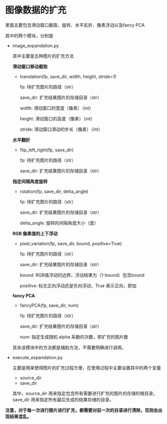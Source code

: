 # 图像数据的扩充

里面主要包含滑动窗口截取、旋转、水平反折、像素浮动以及fancy PCA

其中的两个模块，分别是
- image_expandation.py

  其中主要是五种图片的扩充方法

  **滑动窗口移动截取**
  - translation(fp, save_dir, width, height, stride=1)

    fp: 待扩充图片的路径（str）

    save_dir: 扩充结果图片的存储目录（str）

    width: 滑动窗口的宽度（像素）（int）

    height: 滑动窗口的高度（像素）（int）

    stride: 滑动窗口滑动的步长（像素）（int）

  **水平翻折**
  - flip_left_right(fp, save_dir)

      fp: 待扩充图片的路径（str）

      save_dir: 扩充结果图片的存储目录（str）

  **指定间隔角度旋转**
  - rotation(fp, save_dir, delta_angle)

      fp: 待扩充图片的路径（str）

      save_dir: 扩充结果图片的存储目录（str）

      delta_angle: 旋转的间隔角度大小（度）

  **RGB 像素值的上下浮动**
  - pixel_variation(fp, save_dir, bound, positive=True)

      fp: 待扩充图片的路径（str）

      save_dir: 扩充结果图片的存储目录（str）

      bound: RGB值浮动的边界，浮动结果为（1-bound）包含bound

      positive: 标志正向浮动还是负向浮动，True 表示正向，即加

  **fancy PCA**
  - fancyPCA(fp, save_dir, num)

    fp: 待扩充图片的路径（str）

    save_dir: 扩充结果图片的存储目录（str）

    num: 指定生成随机 alpha 系数的次数，即扩充的图片数

  其余该模块中的方法都是辅助方法，不需要明确进行调用。

- execute_expandation.py

  主要是用来使得图片的扩充过程方便，在使用过程中主要设置其中的两个变量
  - source_dir
  - save_dir

  其中，source_dir 用来指定包含所有需要进行扩充的图片的存储的根目录，save_dir 用来指定所有最后生成的结果存储的目录。

**注意，对于每一次进行图片进行扩充，都需要对前一次的目录进行清除，否则会出现结果混乱。**
